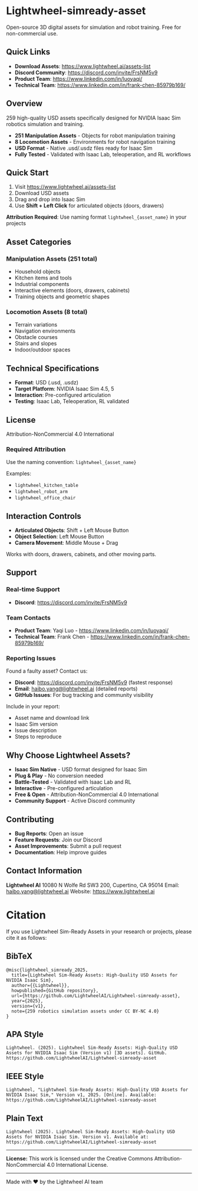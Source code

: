 # Lightwheel-simready-asset
Open-source 3D digital assets for simulation and robot training. Free for non-commercial use.

## Quick Links

- **Download Assets**: https://www.lightwheel.ai/assets-list
- **Discord Community**: https://discord.com/invite/FrsNM5v9
- **Product Team**: https://www.linkedin.com/in/luoyaqi/
- **Technical Team**: https://www.linkedin.com/in/frank-chen-85979b169/

## Overview

259 high-quality USD assets specifically designed for NVIDIA Isaac Sim robotics simulation and training.

- **251 Manipulation Assets** - Objects for robot manipulation training
- **8 Locomotion Assets** - Environments for robot navigation training
- **USD Format** - Native .usd/.usdz files ready for Isaac Sim
- **Fully Tested** - Validated with Isaac Lab, teleoperation, and RL workflows

## Quick Start

1. Visit https://www.lightwheel.ai/assets-list
2. Download USD assets
3. Drag and drop into Isaac Sim
4. Use **Shift + Left Click** for articulated objects (doors, drawers)

**Attribution Required**: Use naming format `lightwheel_{asset_name}` in your projects

## Asset Categories

### Manipulation Assets (251 total)
- Household objects
- Kitchen items and tools
- Industrial components
- Interactive elements (doors, drawers, cabinets)
- Training objects and geometric shapes

### Locomotion Assets (8 total)
- Terrain variations
- Navigation environments
- Obstacle courses
- Stairs and slopes
- Indoor/outdoor spaces

## Technical Specifications

- **Format**: USD (.usd, .usdz)
- **Target Platform**: NVIDIA Isaac Sim 4.5, 5
- **Interaction**: Pre-configured articulation
- **Testing**: Isaac Lab, Teleoperation, RL validated

## License

Attribution-NonCommercial 4.0 International

### Required Attribution

Use the naming convention: `lightwheel_{asset_name}`

Examples:
- `lightwheel_kitchen_table`
- `lightwheel_robot_arm`
- `lightwheel_office_chair`

## Interaction Controls

- **Articulated Objects**: Shift + Left Mouse Button
- **Object Selection**: Left Mouse Button
- **Camera Movement**: Middle Mouse + Drag

Works with doors, drawers, cabinets, and other moving parts.

## Support

### Real-time Support
- **Discord**: https://discord.com/invite/FrsNM5v9

### Team Contacts
- **Product Team**: Yaqi Luo - https://www.linkedin.com/in/luoyaqi/
- **Technical Team**: Frank Chen - https://www.linkedin.com/in/frank-chen-85979b169/

### Reporting Issues

Found a faulty asset? Contact us:

- **Discord**: https://discord.com/invite/FrsNM5v9 (fastest response)
- **Email**: haibo.yang@lightwheel.ai (detailed reports)
- **GitHub Issues**: For bug tracking and community visibility

Include in your report:
- Asset name and download link
- Isaac Sim version
- Issue description
- Steps to reproduce

## Why Choose Lightwheel Assets?

- **Isaac Sim Native** - USD format designed for Isaac Sim
- **Plug & Play** - No conversion needed
- **Battle-Tested** - Validated with Isaac Lab and RL
- **Interactive** - Pre-configured articulation
- **Free & Open** - Attribution-NonCommercial 4.0 International
- **Community Support** - Active Discord community

## Contributing

- **Bug Reports**: Open an issue
- **Feature Requests**: Join our Discord
- **Asset Improvements**: Submit a pull request
- **Documentation**: Help improve guides

## Contact Information

**Lightwheel AI**
10080 N Wolfe Rd SW3 200, Cupertino, CA 95014
Email: haibo.yang@lightwheel.ai
Website: https://www.lightwheel.ai


# Citation

If you use Lightwheel Sim-Ready Assets in your research or projects, please cite it as follows:

## BibTeX

    @misc{lightwheel_simready_2025,
      title={Lightwheel Sim-Ready Assets: High-Quality USD Assets for NVIDIA Isaac Sim},
      author={{Lightwheel}},
      howpublished={GitHub repository},
      url={https://github.com/LightwheelAI/Lightwheel-simready-asset},
      year={2025},
      version={v1},
      note={259 robotics simulation assets under CC BY-NC 4.0}
    }

## APA Style

    Lightwheel. (2025). Lightwheel Sim-Ready Assets: High-Quality USD Assets for NVIDIA Isaac Sim (Version v1) [3D assets]. GitHub. https://github.com/LightwheelAI/Lightwheel-simready-asset

## IEEE Style

    Lightwheel, "Lightwheel Sim-Ready Assets: High-Quality USD Assets for NVIDIA Isaac Sim," Version v1, 2025. [Online]. Available: https://github.com/LightwheelAI/Lightwheel-simready-asset

## Plain Text

    Lightwheel (2025). Lightwheel Sim-Ready Assets: High-Quality USD Assets for NVIDIA Isaac Sim. Version v1. Available at: https://github.com/LightwheelAI/Lightwheel-simready-asset

---

**License:** This work is licensed under the Creative Commons Attribution-NonCommercial 4.0 International License.

---

Made with ❤️ by the Lightwheel AI team
